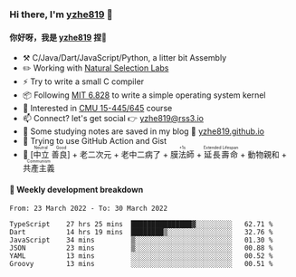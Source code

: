 ### Hi there, I'm [yzhe819](https://github.com/yzhe819) 👋

#### 你好呀，我是 [yzhe819](https://github.com/yzhe819) 捏👋

- :hammer_and_pick: C/Java/Dart/JavaScript/Python, a litter bit Assembly
- :pencil2: Working with [Natural Selection Labs](https://github.com/NaturalSelectionLabs)
- ⚡ Try to write a small C compiler
- 📦 Following [MIT 6.828](https://pdos.csail.mit.edu/6.828/2018/overview.html) to write a simple operating system kernel
- 🧪 Interested in [CMU 15-445/645](https://15445.courses.cs.cmu.edu/fall2020/) course
- 📫 Connect? let's get social 👉 yzhe819@rss3.io
- :scroll: Some studying notes are saved in my blog :space_invader: [yzhe819.github.io](https://yzhe819.github.io/)
- 🌟 Trying to use GitHub Action and Gist
- 🔑 <ruby>[中立 善良]<rp>（</rp><rt>Neutral Good</rt><rp>）</rp></ruby> + 老二次元 + 老中二病了 + <ruby>膜法師<rp>（</rp><rt>+1s</rt><rp>）</rp></ruby> + <ruby>延長壽命<rp>（</rp><rt>Extended Lifespan</rt><rp>）</rp></ruby> + 動物親和 + <ruby>共產主義<rp>（</rp><rt>Communism</rt><rp>）</rp></ruby>



#### 📝 Weekly development breakdown

<!--START_SECTION:waka-->

```text
From: 23 March 2022 - To: 30 March 2022

TypeScript    27 hrs 25 mins  ███████████████▓░░░░░░░░░   62.71 %
Dart          14 hrs 19 mins  ████████▒░░░░░░░░░░░░░░░░   32.76 %
JavaScript    34 mins         ▒░░░░░░░░░░░░░░░░░░░░░░░░   01.30 %
JSON          23 mins         ▒░░░░░░░░░░░░░░░░░░░░░░░░   00.88 %
YAML          13 mins         ░░░░░░░░░░░░░░░░░░░░░░░░░   00.52 %
Groovy        13 mins         ░░░░░░░░░░░░░░░░░░░░░░░░░   00.51 %
```

<!--END_SECTION:waka-->



